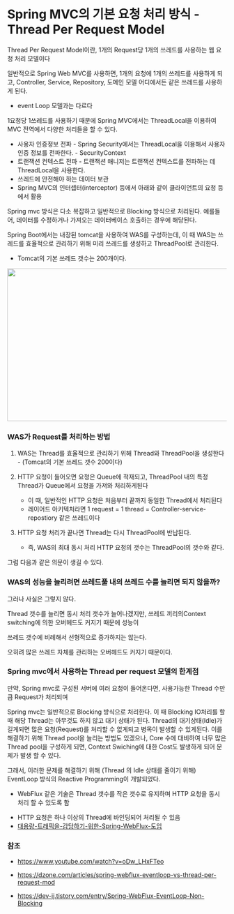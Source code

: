 

# Spring MVC의 기본 요청 처리 방식 - Thread Per Request Model



Thread Per Request Model이란, 1개의 Request당 1개의 쓰레드를 사용하는 웹 요청 처리 모델이다 



일반적으로 Spring Web MVC를 사용하면, 1개의 요청에 1개의 쓰레드를 사용하게 되고, Controller, Service, Repository, 도메인 모델 어디에서든 같은 쓰레드를 사용하게 된다. 

* event Loop 모델과는 다르다



1요청당 1쓰레드를 사용하기 때문에 Spring MVC에서는 ThreadLocal을 이용하여 MVC 전역에서 다양한 처리들을 할 수 있다.

- 사용자 인증정보 전파 - Spring Security에서는 ThreadLocal을 이용해서 사용자 인증 정보를 전파한다. - SecurityContext
- 트랜잭션 컨텍스트 전파 - 트랜잭션 매니저는 트랜잭션 컨텍스트를 전파하는 데 ThreadLocal을 사용한다.
- 쓰레드에 안전해야 하는 데이터 보관
- Spring MVC의 인터셉터(interceptor) 등에서 아래와 같이 클라이언트의 요청 등에서 활용



Spring mvc 방식은 다소 복잡하고 일반적으로 Blocking 방식으로 처리된다. 예를들어, 데이터를 수정하거나 가져오는 데이터베이스 호출하는 경우에 해당된다.



Spring Boot에서는 내장된 tomcat을 사용하여 WAS를 구성하는데, 이 때 WAS는 쓰레드를 효율적으로 관리하기 위해 미리 쓰레드를 생성하고 ThreadPool로 관리한다. 

* Tomcat의 기본 쓰레드 갯수는 200개이다.

<img src="https://blog.kakaocdn.net/dn/DEHUD/btrTR0kUMA5/UkXDC7p3DR61k6KkAX3Qf1/img.png" width = 700 height = 350>



### WAS가 Request를 처리하는 방법



1. WAS는 Thread를 효율적으로 관리하기 위해 Thread와 ThreadPool을 생성한다 - (Tomcat의 기본 쓰레드 갯수 200이다)

2. HTTP 요청이 들어오면 요청은 Queue에 적재되고, ThreadPool 내의 특정 Thread가 Queue에서 요청을 가져와 처리하게된다
   * 이 때, 일반적인 HTTP 요청은 처음부터 끝까지 동일한 Thread에서 처리된다
   * 레이어드 아키텍처라면 1 request = 1 thread = Controller-service-repostiory 같은 쓰레드이다
3. HTTP 요청 처리가 끝나면 Thread는 다시 ThreadPool에 반납된다.
   * 즉, WAS의 최대 동시 처리 HTTP 요청의 갯수는 ThreadPool의 갯수와 같다.



그럼 다음과 같은 의문이 생길 수 있다. 



### WAS의 성능을 늘리려면 쓰레드풀 내의 쓰레드 수를 늘리면 되지 않을까?



그러나 사실은 그렇지 않다.

Thread 갯수를 늘리면 동시 처리 갯수가 늘어나겠지만, 쓰레드 끼리의Context switching에 의한 오버헤드도 커지기 때문에 성능이 

쓰레드 갯수에 비례해서 선형적으로 증가하지는 않는다. 

오히려 많은 쓰레드 자체를 관리하는 오버헤드도 커지기 때문이다. 



### Spring mvc에서 사용하는 Thread per request 모델의 한계점

만약, Spring mvc로 구성된 서버에 여러 요청이 들어온다면, 사용가능한 Thread 수만큼 Request가 처리되며

Spring mvc는 일반적으로 Blocking 방식으로 처리한다. 이 때 Blocking IO처리를 할 때 해당 Thread는 아무것도 하지 않고 대기 상태가 된다. Thread의 대기상태(Idle)가 길게되면 많은 요청(Request)를 처리할 수 없게되고 병목이 발생할 수 있게된다.
이를 해결하기 위해 Thread pool을 늘리는 방법도 있겠으나, Core 수에 대비하여 너무 많은 Thread pool을 구성하게 되면, Context Swiching에 대한 Cost도 발생하게 되어 문제가 발생 할 수 있다.



그래서, 이러한 문제를 해결하기 위해 (Thread 의 Idle 상태를 줄이기 위해) EventLoop 방식의 Reactive Programming이 개발되었다.

* WebFlux 같은 기술은 Thread 갯수를 작은 갯수로 유지하며 HTTP  요청을 동시 처리 할 수 있도록 함

- HTTP 요청은 하나 이상의 Thread에 바인딩되어 처리될 수 있음
- [대용량-트래픽을-감당하기-위한-Spring-WebFlux-도입](https://happyer16.tistory.com/entry/)







### 참조

* https://www.youtube.com/watch?v=oDw_LHxFTeo
* https://dzone.com/articles/spring-webflux-eventloop-vs-thread-per-request-mod

* https://dev-jj.tistory.com/entry/Spring-WebFlux-EventLoop-Non-Blocking